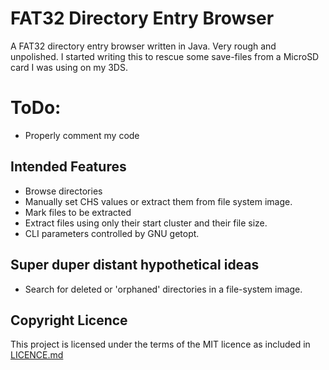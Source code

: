 # FAT32 Directory Entry Browser

A FAT32 directory entry browser written in Java. Very rough and unpolished. I started writing this to rescue some save-files from a MicroSD card I was using on my 3DS.

# ToDo:
* Properly comment my code 

## Intended Features
* Browse directories
* Manually set CHS values or extract them from file system image.
* Mark files to be extracted
* Extract files using only their start cluster and their file size.
* CLI parameters controlled by GNU getopt.

## Super duper distant hypothetical ideas
* Search for deleted or 'orphaned' directories in a file-system image.

## Copyright Licence
This project is licensed under the terms of the MIT licence as included in [LICENCE.md](LICENCE.md)

